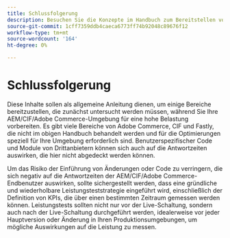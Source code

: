 ```yaml
---
title: Schlussfolgerung
description: Besuchen Sie die Konzepte im Handbuch zum Bereitstellen von Commerce-Erlebnissen bei Skalierung erneut.
source-git-commit: 1cff7359ddb4caeca6773ff74b92048c89676f12
workflow-type: tm+mt
source-wordcount: '164'
ht-degree: 0%

---
```



# Schlussfolgerung

Diese Inhalte sollen als allgemeine Anleitung dienen, um einige Bereiche bereitzustellen, die zunächst untersucht werden müssen, während Sie Ihre AEM/CIF/Adobe Commerce-Umgebung für eine hohe Belastung vorbereiten. Es gibt viele Bereiche von Adobe Commerce, CIF und Fastly, die nicht im obigen Handbuch behandelt werden und für die Optimierungen speziell für Ihre Umgebung erforderlich sind. Benutzerspezifischer Code und Module von Drittanbietern können sich auch auf die Antwortzeiten auswirken, die hier nicht abgedeckt werden können.

Um das Risiko der Einführung von Änderungen oder Code zu verringern, die sich negativ auf die Antwortzeiten der AEM/CIF/Adobe Commerce-Endbenutzer auswirken, sollte sichergestellt werden, dass eine gründliche und wiederholbare Leistungsteststrategie eingeführt wird, einschließlich der Definition von KPIs, die über einen bestimmten Zeitraum gemessen werden können. Leistungstests sollten nicht nur vor der Live-Schaltung, sondern auch nach der Live-Schaltung durchgeführt werden, idealerweise vor jeder Hauptversion oder Änderung in Ihren Produktionsumgebungen, um mögliche Auswirkungen auf die Leistung zu messen.
